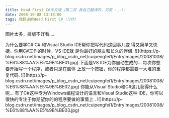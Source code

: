 ```yaml
---
title: Head First C#中文版（第二页 我自己翻译的，见笑 -_-!）
date: 2008-10-08 13:18:00
tags: 我翻译的Head First C#（习作）
---
```

图片太多，排版不好看....

<?xml:namespace prefix = o ns = "urn:schemas-microsoft-com:office:office" />

为什么要学C#

C#  和Visual Studio IDE帮你把写代码这回事儿变

得又简单又快捷。你用C#工作的时候，VS IDE就

是你最好的朋友和长久的伴侣.

![](https://p-blog.csdn.net/images/p_blog_csdn_net/cuipengfei1/EntryImages/20081008/%E6%88%AA%E5%9B%BE01.jpg)

下面是VS IDE为你自动生成的...

每次你想要开始写一个程序，或者只是在窗体

上放一个按钮，你的程序都需要一大堆的重复代码.

![](https://p-blog.csdn.net/images/p_blog_csdn_net/cuipengfei1/EntryImages/20081008/%E6%88%AA%E5%9B%BE02.jpg)

你能从Visual Studio和C#这儿获得什么呢...

有了C#这种专为Windows编程设计的语言和Visual Studio这种

IDE，你可以很快的专注于你期望你的的程序要做的事情上  .

![](https://p-blog.csdn.net/images/p_blog_csdn_net/cuipengfei1/EntryImages/20081008/%E6%88%AA%E5%9B%BE03.jpg)



